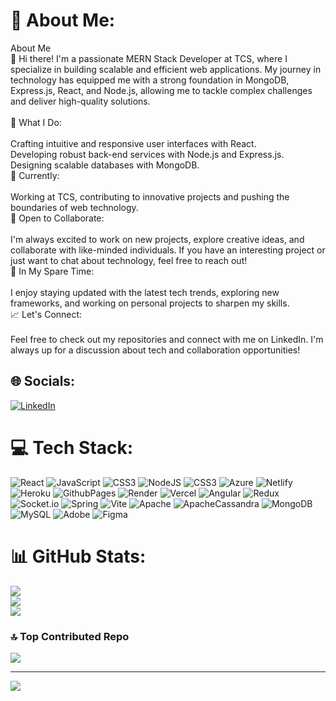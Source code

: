# 💫 About Me:
About Me<br>👋 Hi there! I'm a passionate MERN Stack Developer at TCS, where I specialize in building scalable and efficient web applications. My journey in technology has equipped me with a strong foundation in MongoDB, Express.js, React, and Node.js, allowing me to tackle complex challenges and deliver high-quality solutions.<br><br>🚀 What I Do:<br><br>Crafting intuitive and responsive user interfaces with React.<br>Developing robust back-end services with Node.js and Express.js.<br>Designing scalable databases with MongoDB.<br>💼 Currently:<br><br>Working at TCS, contributing to innovative projects and pushing the boundaries of web technology.<br>🤝 Open to Collaborate:<br><br>I'm always excited to work on new projects, explore creative ideas, and collaborate with like-minded individuals. If you have an interesting project or just want to chat about technology, feel free to reach out!<br>🌱 In My Spare Time:<br><br>I enjoy staying updated with the latest tech trends, exploring new frameworks, and working on personal projects to sharpen my skills.<br>📈 Let's Connect:<br><br>Feel free to check out my repositories and connect with me on LinkedIn. I'm always up for a discussion about tech and collaboration opportunities!


## 🌐 Socials:
[![LinkedIn](https://img.shields.io/badge/LinkedIn-%230077B5.svg?logo=linkedin&logoColor=white)](https://linkedin.com/in/https://www.linkedin.com/in/yash-patel-51a047214/) 

# 💻 Tech Stack:
![React](https://img.shields.io/badge/react-%2320232a.svg?style=for-the-badge&logo=react&logoColor=%2361DAFB) ![JavaScript](https://img.shields.io/badge/javascript-%23323330.svg?style=for-the-badge&logo=javascript&logoColor=%23F7DF1E) ![CSS3](https://img.shields.io/badge/css3-%231572B6.svg?style=for-the-badge&logo=css3&logoColor=white) ![NodeJS](https://img.shields.io/badge/node.js-6DA55F?style=for-the-badge&logo=node.js&logoColor=white) ![CSS3](https://img.shields.io/badge/css3-%231572B6.svg?style=for-the-badge&logo=css3&logoColor=white) ![Azure](https://img.shields.io/badge/azure-%230072C6.svg?style=for-the-badge&logo=microsoftazure&logoColor=white) ![Netlify](https://img.shields.io/badge/netlify-%23000000.svg?style=for-the-badge&logo=netlify&logoColor=#00C7B7) ![Heroku](https://img.shields.io/badge/heroku-%23430098.svg?style=for-the-badge&logo=heroku&logoColor=white) ![GithubPages](https://img.shields.io/badge/github%20pages-121013?style=for-the-badge&logo=github&logoColor=white) ![Render](https://img.shields.io/badge/Render-%46E3B7.svg?style=for-the-badge&logo=render&logoColor=white) ![Vercel](https://img.shields.io/badge/vercel-%23000000.svg?style=for-the-badge&logo=vercel&logoColor=white) ![Angular](https://img.shields.io/badge/angular-%23DD0031.svg?style=for-the-badge&logo=angular&logoColor=white) ![Redux](https://img.shields.io/badge/redux-%23593d88.svg?style=for-the-badge&logo=redux&logoColor=white) ![Socket.io](https://img.shields.io/badge/Socket.io-black?style=for-the-badge&logo=socket.io&badgeColor=010101) ![Spring](https://img.shields.io/badge/spring-%236DB33F.svg?style=for-the-badge&logo=spring&logoColor=white) ![Vite](https://img.shields.io/badge/vite-%23646CFF.svg?style=for-the-badge&logo=vite&logoColor=white) ![Apache](https://img.shields.io/badge/apache-%23D42029.svg?style=for-the-badge&logo=apache&logoColor=white) ![ApacheCassandra](https://img.shields.io/badge/cassandra-%231287B1.svg?style=for-the-badge&logo=apache-cassandra&logoColor=white) ![MongoDB](https://img.shields.io/badge/MongoDB-%234ea94b.svg?style=for-the-badge&logo=mongodb&logoColor=white) ![MySQL](https://img.shields.io/badge/mysql-4479A1.svg?style=for-the-badge&logo=mysql&logoColor=white) ![Adobe](https://img.shields.io/badge/adobe-%23FF0000.svg?style=for-the-badge&logo=adobe&logoColor=white) ![Figma](https://img.shields.io/badge/figma-%23F24E1E.svg?style=for-the-badge&logo=figma&logoColor=white)
# 📊 GitHub Stats:
![](https://github-readme-stats.vercel.app/api?username=Rk230907&theme=dark&hide_border=false&include_all_commits=true&count_private=true)<br/>
![](https://github-readme-streak-stats.herokuapp.com/?user=Rk230907&theme=dark&hide_border=false)<br/>
![](https://github-readme-stats.vercel.app/api/top-langs/?username=Rk230907&theme=dark&hide_border=false&include_all_commits=true&count_private=true&layout=compact)

### 🔝 Top Contributed Repo
![](https://github-contributor-stats.vercel.app/api?username=Rk230907&limit=5&theme=dark&combine_all_yearly_contributions=true)

---
[![](https://visitcount.itsvg.in/api?id=Rk230907&icon=0&color=0)](https://visitcount.itsvg.in)

<!-- Proudly created with GPRM ( https://gprm.itsvg.in ) -->
